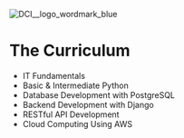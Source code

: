 ![DCI__logo_wordmark_blue](https://github.com/San-Mir/Backend_Dev_Project-1_Flask/assets/7897103/55bedd5a-a4f0-44a1-aa27-b32b70ee4937)

# The Curriculum

- IT Fundamentals
- Basic & Intermediate Python
- Database Development with PostgreSQL
- Backend Development with Django
- RESTful API Development
- Cloud Computing Using AWS 
